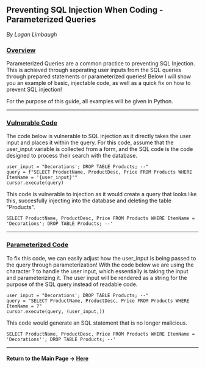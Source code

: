 
## Preventing SQL Injection When Coding - Parameterized Queries
*By Logan Limbaugh*

### <ins>Overview</ins><br>
Parameterized Queries are a common practice to preventing SQL Injection. This is achieved through seperating user inputs from the SQL queries through prepared statements or parameterized queries! Below I will show you an example of basic, injectable code, as well as a quick fix on how to prevent SQL injection!

For the purpose of this guide, all examples will be given in Python.

---

### <ins>Vulnerable Code</ins><br>
The code below is vulnerable to SQL injection as it directly takes the user input and places it within the query. For this code, assume that the user_input variable is collected from a form, and the SQL code is the code designed to process their search with the database.<br>


    user_input = "Decorations'; DROP TABLE Products; --"
	query = f"SELECT ProductName, ProductDesc, Price FROM Products WHERE ItemName = '{user_input}'"
	cursor.execute(query)

This code is vulnerable to injection as it would create a query that looks like this, succesfully injecting into the database and deleting the table "Products".<br>

    SELECT ProductName, ProductDesc, Price FROM Products WHERE ItemName = 'Decorations'; DROP TABLE Products; --'
    
---

### <ins>Parameterized Code</ins><br>
To fix this code, we can easily adjust how the user_input is being passed to the query through parameterization! With the code below we are using the character ? to handle the user input, which essentially is taking the input and parameterizing it. The user input will be rendered as a string for the purpose of the SQL query instead of readable code.<br>

    user_input = "Decorations'; DROP TABLE Products; --"
    query = "SELECT ProductName, ProductDesc, Price FROM Products WHERE ItemName = ?"
	cursor.execute(query, (user_input,))

This code would generate an SQL statement that is no longer malicious.<br>

    SELECT ProductName, ProductDesc, Price FROM Products WHERE ItemName = 'Decorations''; DROP TABLE Products; --'

---

#### Return to the Main Page -> [Here](https://github.com/Loganhl/SQL-Injection-Prevention/blob/main/README.md)

